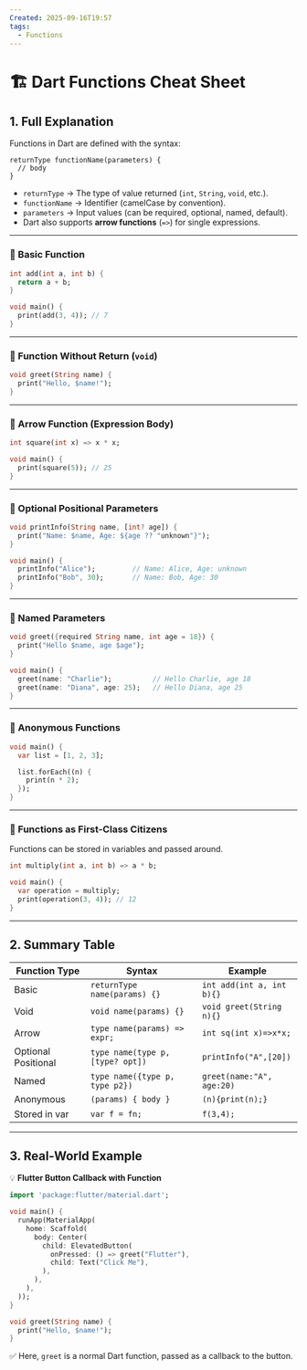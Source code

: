 ```yaml
---
Created: 2025-09-16T19:57
tags:
  - Functions
---
```

# 🏗️ Dart Functions Cheat Sheet

## 1. Full Explanation

Functions in Dart are defined with the syntax:

```Plain
returnType functionName(parameters) {
  // body
}

```

- `returnType` → The type of value returned (`int`, `String`, `void`, etc.).
- `functionName` → Identifier (camelCase by convention).
- `parameters` → Input values (can be required, optional, named, default).
- Dart also supports **arrow functions** (`=>`) for single expressions.

---

### 🔹 Basic Function

```Dart
int add(int a, int b) {
  return a + b;
}

void main() {
  print(add(3, 4)); // 7
}

```

---

### 🔹 Function Without Return (`void`)

```Dart
void greet(String name) {
  print("Hello, $name!");
}

```

---

### 🔹 Arrow Function (Expression Body)

```Dart
int square(int x) => x * x;

void main() {
  print(square(5)); // 25
}

```

---

### 🔹 Optional Positional Parameters

```Dart
void printInfo(String name, [int? age]) {
  print("Name: $name, Age: ${age ?? "unknown"}");
}

void main() {
  printInfo("Alice");         // Name: Alice, Age: unknown
  printInfo("Bob", 30);       // Name: Bob, Age: 30
}

```

---

### 🔹 Named Parameters

```Dart
void greet({required String name, int age = 18}) {
  print("Hello $name, age $age");
}

void main() {
  greet(name: "Charlie");          // Hello Charlie, age 18
  greet(name: "Diana", age: 25);   // Hello Diana, age 25
}

```

---

### 🔹 Anonymous Functions

```Dart
void main() {
  var list = [1, 2, 3];

  list.forEach((n) {
    print(n * 2);
  });
}

```

---

### 🔹 Functions as First-Class Citizens

Functions can be stored in variables and passed around.

```Dart
int multiply(int a, int b) => a * b;

void main() {
  var operation = multiply;
  print(operation(3, 4)); // 12
}

```

---

## 2. Summary Table

|Function Type|Syntax|Example|
|---|---|---|
|Basic|`returnType name(params) {}`|`int add(int a, int b){}`|
|Void|`void name(params) {}`|`void greet(String n){}`|
|Arrow|`type name(params) => expr;`|`int sq(int x)=>x*x;`|
|Optional Positional|`type name(type p, [type? opt])`|`printInfo("A",[20])`|
|Named|`type name({type p, type p2})`|`greet(name:"A", age:20)`|
|Anonymous|`(params) { body }`|`(n){print(n);}`|
|Stored in var|`var f = fn;`|`f(3,4);`|

---

## 3. Real-World Example

💡 **Flutter Button Callback with Function**

```Dart
import 'package:flutter/material.dart';

void main() {
  runApp(MaterialApp(
    home: Scaffold(
      body: Center(
        child: ElevatedButton(
          onPressed: () => greet("Flutter"),
          child: Text("Click Me"),
        ),
      ),
    ),
  ));
}

void greet(String name) {
  print("Hello, $name!");
}

```

✅ Here, `greet` is a normal Dart function, passed as a callback to the button.